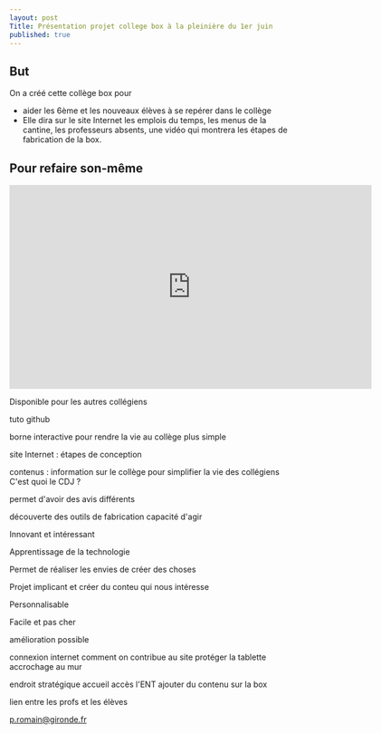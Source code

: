 ```yaml
---
layout: post
Title: Présentation projet college box à la pleinière du 1er juin
published: true
---
```

## But
On a créé cette collège box pour
- aider les 6ème et les nouveaux élèves à se repérer dans le collège
- Elle dira sur le site Internet les emplois du temps, les menus de la cantine, les professeurs absents, une vidéo qui montrera les étapes de fabrication de la box.


## Pour refaire son-même

<iframe src="https://player.vimeo.com/video/167752731" width="640" height="360" frameborder="0" webkitallowfullscreen mozallowfullscreen allowfullscreen></iframe>


Disponible pour les autres collégiens

tuto github

borne interactive pour rendre la vie au collège plus simple

site Internet : étapes de conception

contenus : 
information sur le collège pour simplifier la vie des collégiens
C'est quoi le CDJ ?

permet d'avoir des avis différents

découverte des outils de fabrication
capacité d'agir

Innovant et intéressant

Apprentissage de la technologie

Permet de réaliser les envies de créer des choses

Projet implicant et créer du conteu qui nous intéresse

Personnalisable

Facile et pas cher 

amélioration possible

connexion internet
comment on contribue au site
protéger la tablette
accrochage au mur

endroit stratégique
accueil
accès l'ENT
ajouter du contenu sur la box

lien entre les profs et les élèves

p.romain@gironde.fr
